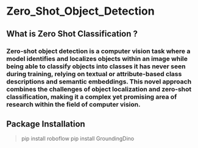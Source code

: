 # Zero_Shot_Object_Detection
## What is Zero Shot Classification ?
### Zero-shot object detection is a computer vision task where a model identifies and localizes objects within an image while being able to classify objects into classes it has never seen during training, relying on textual or attribute-based class descriptions and semantic embeddings. This novel approach combines the challenges of object localization and zero-shot classification, making it a complex yet promising area of research within the field of computer vision.

## Package Installation
> pip install roboflow
> pip install GroundingDino
